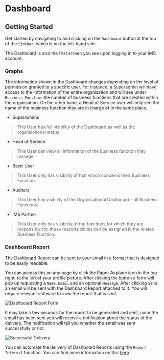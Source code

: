# Dashboard

## Getting Started

Get started by navigating to and clicking on the `Dashboard` button at the top of the `Sidebar`, which is on the left-hand side.

The Dashboard is also the first screen you see upon logging in to your iMS account.

### Graphs

The information shown in the Dashboard changes depending on the level of permission granted to a specific user. For instance, a Superadmin will have access to the information of the entire organisation and will see under `Business Function` the number of business functions that are created within the organisation. On the other hand, a Head of Service user will only see the name of the business function they are in charge of in the same place.

+ Superadmins

>This User has full visibility of the Dashboard as well as the organisational status

+ Head of Service 

>This User can view all information of the business function they manage.

+ Basic User

>This User only has visibility of that which concerns their Business Function.

+ Auditors

>This User has visibility of the Organisational Dashboard - all Business Functions.

+ IMS Partner

>This User only has visibility of the functions for which they are responsible for, these responsibilities can be assigned in the related Business Function.

### Dashboard Report

The Dashboard Report can be sent to your email in a format that is designed to be easily readable.

You can access this on any page by click the Paper Airplane icon in the top right, to the left of your profile picture. After clicking the button a form will pop up requesting a `Name`, `Email` and an optional `Message`. After clicking `Send` an email will be sent with the Dashboard Report attached to it. You will require relevant software to view the report that is sent.

![Dashboard Report Form](https://imssystems.tech/assets/images/docs/img.png)

It may take a few seconds for the report to be generated and sent, once the email has been sent you will receive a notification about the status of the delivery. The notification will tell you whether the email was sent successfully or not.

![Successful Delivery](https://imssystems.tech/assets/images/docs/img.png)

You can automate the delivery of Dashboard Reports using the `Report Interval` function. You can find more information on this [here][Report Interval]

[Report Interval]: link/to/Our_IMS/System_Dates